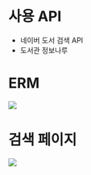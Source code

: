 # 사용 API
<ul>
  <li>네이버 도서 검색 API</li>
  <li>도서관 정보나루</li>
</ul>

# ERM
<img src="https://postfiles.pstatic.net/MjAxOTA1MDlfMjg1/MDAxNTU3Mzc1NTMxOTAy.ErL3nuiLK4TDGrcJOnfcGZJgN5brj1t3kgZTkhBxBjsg.-FcSmgQN10qeBlF2GDnS4JDnmxOFUNy3m0_CJ4pimIIg.PNG.younggu1545/erm.png?type=w966"/>

# 검색 페이지
<img src="https://postfiles.pstatic.net/MjAxOTA1MDlfMjAg/MDAxNTU3Mzc1NjcxMjQ3._bjLhVF9UGC2FWbu86HB9C8tcbmgL9VulFqcakhlKSUg.pNat0w6E7lv8xPWhU7Sszv0TpgLpu2TUHIl4G5Kal4Qg.PNG.younggu1545/1.PNG?type=w966"/>
